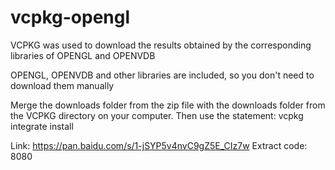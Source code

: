 # vcpkg-opengl
VCPKG was used to download the results obtained by the corresponding libraries of OPENGL and OPENVDB

OPENGL, OPENVDB and other libraries are included, so you don't need to download them manually

Merge the downloads folder from the zip file with the downloads folder from the VCPKG directory on your computer.
Then use the statement: vcpkg integrate install

Link: https://pan.baidu.com/s/1-jSYP5v4nvC9gZ5E_CIz7w
Extract code: 8080
